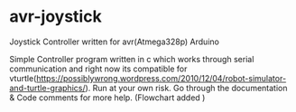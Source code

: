 # avr-joystick
Joystick Controller written for avr(Atmega328p) Arduino

Simple Controller program written in c which works through serial communication and right now its compatible for vturtle(https://possiblywrong.wordpress.com/2010/12/04/robot-simulator-and-turtle-graphics/). Run at your own risk. 
Go through the documentation & Code comments for more help. (Flowchart added ) 
